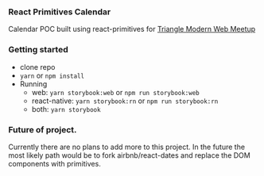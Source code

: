 ### React Primitives Calendar
Calendar POC built using react-primitives for [Triangle Modern Web Meetup](https://www.meetup.com/trianglemodernweb/events/241799844/)

### Getting started
* clone repo
* `yarn` or `npm install`
* Running
  * web: `yarn storybook:web` or `npm run storybook:web`
  * react-native: `yarn storybook:rn` or `npm run storybook:rn`
  * both: `yarn storybook`

### Future of project.
Currently there are no plans to add more to this project. In the future the most likely path would be to fork airbnb/react-dates and replace the DOM components with primitives.
